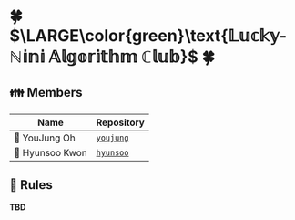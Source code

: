 # 🍀 $\LARGE\color{green}\text{𝕃𝕦𝕔𝕜𝕪-ℕ𝕚𝕟𝕚 𝔸𝕝𝕘𝕠𝕣𝕚𝕥𝕙𝕞 ℂ𝕝𝕦𝕓}$ 🍀

**👪 Members**
---------------------------------------
| Name | Repository |
| ------------- | ----------------- |
| 🐯 YouJung Oh | [`youjung`](https://github.com/lucky-nini/youjung) |
| 🦈 Hyunsoo Kwon | [`hyunsoo`](https://github.com/lucky-nini/hyunsoo) |

**📜 Rules**
----------------------------------------
<b>TBD</b>
